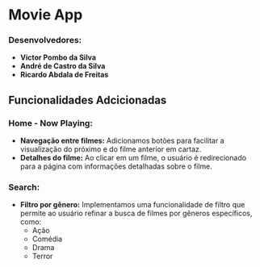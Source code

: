 # Movie App

### Desenvolvedores:
- **Victor Pombo da Silva**
- **André de Castro da Silva**
- **Ricardo Abdala de Freitas**

## Funcionalidades Adcicionadas

### Home - Now Playing:
- **Navegação entre filmes:** Adicionamos botões para facilitar a visualização do próximo e do filme anterior em cartaz.
- **Detalhes do filme:** Ao clicar em um filme, o usuário é redirecionado para a página com informações detalhadas sobre o filme.

### Search:
- **Filtro por gênero:** Implementamos uma funcionalidade de filtro que permite ao usuário refinar a busca de filmes por gêneros específicos, como:
  - Ação
  - Comédia
  - Drama
  - Terror
